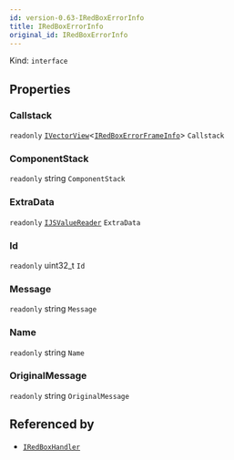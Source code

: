 ```yaml
---
id: version-0.63-IRedBoxErrorInfo
title: IRedBoxErrorInfo
original_id: IRedBoxErrorInfo
---
```


Kind: `interface`



## Properties
### Callstack
`readonly`  [`IVectorView`](https://docs.microsoft.com/uwp/api/Windows.Foundation.Collections.IVectorView-1)<[`IRedBoxErrorFrameInfo`](IRedBoxErrorFrameInfo)> `Callstack`

### ComponentStack
`readonly`  string `ComponentStack`

### ExtraData
`readonly`  [`IJSValueReader`](IJSValueReader) `ExtraData`

### Id
`readonly`  uint32_t `Id`

### Message
`readonly`  string `Message`

### Name
`readonly`  string `Name`

### OriginalMessage
`readonly`  string `OriginalMessage`






## Referenced by
- [`IRedBoxHandler`](IRedBoxHandler)

